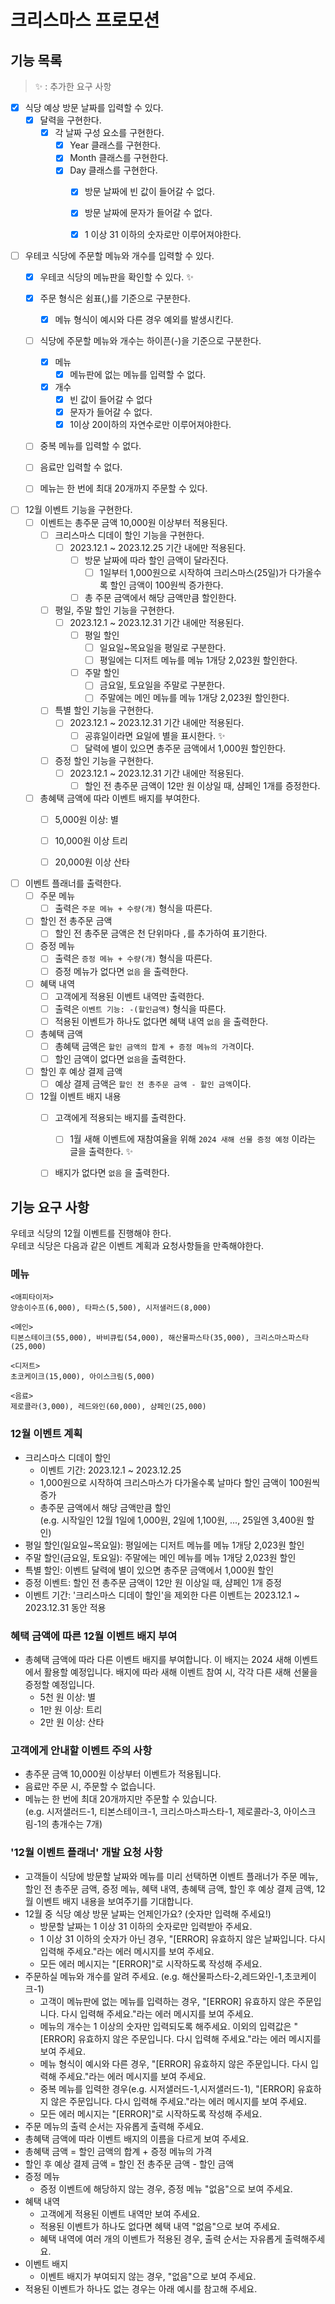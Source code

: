 # 크리스마스 프로모션
## 기능 목록
> ✨ : 추가한 요구 사항

- [X] 식당 예상 방문 날짜를 입력할 수 있다.
  - [X] 달력을 구현한다.
    - [X] 각 날짜 구성 요소를 구현한다.
      - [X] Year 클래스를 구현한다.
      - [X] Month 클래스를 구현한다.
      - [X] Day 클래스를 구현한다.
        - [X] 방문 날짜에 빈 값이 들어갈 수 없다.
        - [X] 방문 날짜에 문자가 들어갈 수 없다.
        - [X] 1 이상 31 이하의 숫자로만 이루어져야한다.


- [ ] 우테코 식당에 주문할 메뉴와 개수를 입력할 수 있다.
  - [X] 우테코 식당의 메뉴판을 확인할 수 있다. ✨
  - [X] 주문 형식은 쉼표(,)를 기준으로 구분한다.
    - [X] 메뉴 형식이 예시와 다른 경우 예외를 발생시킨다.
  - [ ] 식당에 주문할 메뉴와 개수는 하이픈(-)을 기준으로 구분한다.
    - [X] 메뉴
      - [X] 메뉴판에 없는 메뉴를 입력할 수 없다.
    - [X] 개수 
      - [X] 빈 값이 들어갈 수 없다
      - [X] 문자가 들어갈 수 없다.
      - [X] 1이상 20이하의 자연수로만 이루어져야한다.
  - [ ] 중복 메뉴를 입력할 수 없다.
  - [ ] 음료만 입력할 수 없다.
  - [ ] 메뉴는 한 번에 최대 20개까지 주문할 수 있다.


- [ ] 12월 이벤트 기능을 구현한다.
  - [ ] 이벤트는 총주문 금액 10,000원 이상부터 적용된다. 
    - [ ] 크리스마스 디데이 할인 기능을 구현한다.
      - [ ] 2023.12.1 ~ 2023.12.25 기간 내에만 적용된다.
        - [ ] 방문 날짜에 따라 할인 금액이 달라진다.
          - [ ] 1일부터 1,000원으로 시작하여 크리스마스(25일)가 다가올수록 할인 금액이 100원씩 증가한다.
        - [ ] 총 주문 금액에서 해당 금액만큼 할인한다.
    - [ ] 평일, 주말 할인 기능을 구현한다.
      - [ ] 2023.12.1 ~ 2023.12.31 기간 내에만 적용된다.
        - [ ] 평일 할인
          - [ ] 일요일~목요일을 평일로 구분한다.
          - [ ] 평일에는 디저트 메뉴를 메뉴 1개당 2,023원 할인한다.
        - [ ] 주말 할인
          - [ ] 금요일, 토요일을 주말로 구분한다.
          - [ ] 주말에는 메인 메뉴를 메뉴 1개당 2,023원 할인한다.
    - [ ] 특별 할인 기능을 구현한다.
      - [ ] 2023.12.1 ~ 2023.12.31 기간 내에만 적용된다.
        - [ ] 공휴일이라면 요일에 별을 표시한다. ✨
        - [ ] 달력에 별이 있으면 총주문 금액에서 1,000원 할인한다.
    - [ ] 증정 할인 기능을 구현한다.
      - [ ] 2023.12.1 ~ 2023.12.31 기간 내에만 적용된다.
        - [ ] 할인 전 총주문 금액이 12만 원 이상일 때, 샴페인 1개를 증정한다.
  - [ ] 총혜택 금액에 따라 이벤트 배지를 부여한다.
    - [ ] 5,000원 이상: 별
    - [ ] 10,000원 이상 트리
    - [ ] 20,000원 이상 산타


- [ ] 이벤트 플래너를 출력한다.
  - [ ] 주문 메뉴
    - [ ] 출력은 `주문 메뉴 + 수량(개)` 형식을 따른다.
  - [ ] 할인 전 총주문 금액
    - [ ] 할인 전 총주문 금액은 천 단위마다 `,`를 추가하여 표기한다.
  - [ ] 증정 메뉴 
    - [ ] 출력은 `증정 메뉴 + 수량(개)` 형식을 따른다. 
    - [ ] 증정 메뉴가 없다면 `없음` 을 출력한다.
  - [ ] 혜택 내역
    - [ ] 고객에게 적용된 이벤트 내역만 출력한다.
    - [ ] 출력은 `이벤트 기능: -(할인금액)` 형식을 따른다.
    - [ ] 적용된 이벤트가 하나도 없다면 혜택 내역 `없음` 을 출력한다.
  - [ ] 총혜택 금액
    - [ ] 총혜택 금액은 `할인 금액의 합계 + 증정 메뉴의 가격`이다.
    - [ ] 할인 금액이 없다면 `없음`을 출력한다. 
  - [ ] 할인 후 예상 결제 금액
    - [ ] 예상 결제 금액은 `할인 전 총주문 금액 - 할인 금액`이다.
  - [ ] 12월 이벤트 배지 내용
    - [ ] 고객에게 적용되는 배지를 출력한다.
      - [ ] 1월 새해 이벤트에 재참여율을 위해 `2024 새해 선물 증정 예정` 이라는 글을 출력한다. ✨ 
    - [ ] 배지가 없다면 `없음` 을 출력한다.
    
  

## 기능 요구 사항
우테코 식당의 12월 이벤트를 진행해야 한다. <br>
우테코 식당은 다음과 같은 이벤트 계획과 요청사항들을 만족해야한다.

### 메뉴
```
<애피타이저>
양송이수프(6,000), 타파스(5,500), 시저샐러드(8,000)

<메인>
티본스테이크(55,000), 바비큐립(54,000), 해산물파스타(35,000), 크리스마스파스타(25,000)

<디저트>
초코케이크(15,000), 아이스크림(5,000)

<음료>
제로콜라(3,000), 레드와인(60,000), 샴페인(25,000)
```

### 12월 이벤트 계획
- 크리스마스 디데이 할인
    - 이벤트 기간: 2023.12.1 ~ 2023.12.25
    - 1,000원으로 시작하여 크리스마스가 다가올수록 날마다 할인 금액이 100원씩 증가
    - 총주문 금액에서 해당 금액만큼 할인  
      (e.g. 시작일인 12월 1일에 1,000원, 2일에 1,100원, ..., 25일엔 3,400원 할인)
- 평일 할인(일요일~목요일): 평일에는 디저트 메뉴를 메뉴 1개당 2,023원 할인
- 주말 할인(금요일, 토요일): 주말에는 메인 메뉴를 메뉴 1개당 2,023원 할인
- 특별 할인: 이벤트 달력에 별이 있으면 총주문 금액에서 1,000원 할인
- 증정 이벤트: 할인 전 총주문 금액이 12만 원 이상일 때, 샴페인 1개 증정
- 이벤트 기간: '크리스마스 디데이 할인'을 제외한 다른 이벤트는 2023.12.1 ~ 2023.12.31 동안 적용

### 혜택 금액에 따른 12월 이벤트 배지 부여

- 총혜택 금액에 따라 다른 이벤트 배지를 부여합니다. 이 배지는 2024 새해 이벤트에서 활용할 예정입니다.
  배지에 따라 새해 이벤트 참여 시, 각각 다른 새해 선물을 증정할 예정입니다.
    - 5천 원 이상: 별
    - 1만 원 이상: 트리
    - 2만 원 이상: 산타

### 고객에게 안내할 이벤트 주의 사항

- 총주문 금액 10,000원 이상부터 이벤트가 적용됩니다.
- 음료만 주문 시, 주문할 수 없습니다.
- 메뉴는 한 번에 최대 20개까지만 주문할 수 있습니다.  
  (e.g. 시저샐러드-1, 티본스테이크-1, 크리스마스파스타-1, 제로콜라-3, 아이스크림-1의 총개수는 7개)

### '12월 이벤트 플래너' 개발 요청 사항

- 고객들이 식당에 방문할 날짜와 메뉴를 미리 선택하면 이벤트 플래너가 주문 메뉴, 할인 전 총주문 금액, 증정 메뉴, 혜택 내역, 총혜택 금액, 할인 후 예상 결제 금액, 12월 이벤트 배지 내용을 보여주기를 기대합니다.
- 12월 중 식당 예상 방문 날짜는 언제인가요? (숫자만 입력해 주세요!)
    - 방문할 날짜는 1 이상 31 이하의 숫자로만 입력받아 주세요.
    - 1 이상 31 이하의 숫자가 아닌 경우, "[ERROR] 유효하지 않은 날짜입니다. 다시 입력해 주세요."라는 에러 메시지를 보여 주세요.
    - 모든 에러 메시지는 "[ERROR]"로 시작하도록 작성해 주세요.
- 주문하실 메뉴와 개수를 알려 주세요. (e.g. 해산물파스타-2,레드와인-1,초코케이크-1)
    - 고객이 메뉴판에 없는 메뉴를 입력하는 경우, "[ERROR] 유효하지 않은 주문입니다. 다시 입력해 주세요."라는 에러 메시지를 보여 주세요.
    - 메뉴의 개수는 1 이상의 숫자만 입력되도록 해주세요. 이외의 입력값은 "[ERROR] 유효하지 않은 주문입니다. 다시 입력해 주세요."라는 에러 메시지를 보여 주세요.
    - 메뉴 형식이 예시와 다른 경우, "[ERROR] 유효하지 않은 주문입니다. 다시 입력해 주세요."라는 에러 메시지를 보여 주세요.
    - 중복 메뉴를 입력한 경우(e.g. 시저샐러드-1,시저샐러드-1), "[ERROR] 유효하지 않은 주문입니다. 다시 입력해 주세요."라는 에러 메시지를 보여 주세요.
    - 모든 에러 메시지는 "[ERROR]"로 시작하도록 작성해 주세요.
- 주문 메뉴의 출력 순서는 자유롭게 출력해 주세요.
- 총혜택 금액에 따라 이벤트 배지의 이름을 다르게 보여 주세요.
- 총혜택 금액 = 할인 금액의 합계 + 증정 메뉴의 가격
- 할인 후 예상 결제 금액 = 할인 전 총주문 금액 - 할인 금액
- 증정 메뉴
    - 증정 이벤트에 해당하지 않는 경우, 증정 메뉴 "없음"으로 보여 주세요.
- 혜택 내역
    - 고객에게 적용된 이벤트 내역만 보여 주세요.
    - 적용된 이벤트가 하나도 없다면 혜택 내역 "없음"으로 보여 주세요.
    - 혜택 내역에 여러 개의 이벤트가 적용된 경우, 출력 순서는 자유롭게 출력해주세요.
- 이벤트 배지
    - 이벤트 배지가 부여되지 않는 경우, "없음"으로 보여 주세요.
- 적용된 이벤트가 하나도 없는 경우는 아래 예시를 참고해 주세요.